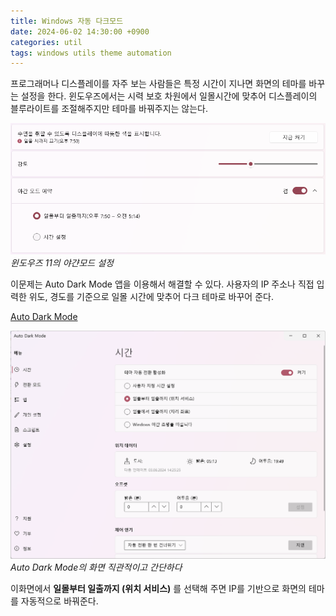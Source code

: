```yaml
---
title: Windows 자동 다크모드
date: 2024-06-02 14:30:00 +0900
categories: util
tags: windows utils theme automation
---
```


프로그래머나 디스플레이를 자주 보는 사람들은 특정 시간이 지나면 화면의 테마를 바꾸는 설정을 한다.
윈도우즈에서는 시력 보호 차원에서 일몰시간에 맞추어 디스플레이의 블루라이트를 조절해주지만 테마를 바꿔주지는 않는다.

![windows settings](/assets/img/Windows%20Settings.png)
_윈도우즈 11의 야갼모드 설정_

이문제는 Auto Dark Mode 앱을 이용해서 해결할 수 있다.
사용자의 IP 주소나 직접 입력한 위도, 경도를 기준으로 일몰 시간에 맞추어 다크 테마로 바꾸어 준다.

[Auto Dark Mode](https://apps.microsoft.com/store/detail/XP8JK4HZBVF435?ocid=pdpshare)

![Auto Dark Mode Settings](/assets/img/Audo%20Dark%20Mode%20Settings.png)
_Auto Dark Mode의 화면 직관적이고 간단하다_

이화면에서 **일몰부터 일출까지 (위치 서비스)** 를 선택해 주면 IP를 기반으로 화면의 테마를 자동적으로 바꿔준다.

